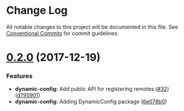 # Change Log

All notable changes to this project will be documented in this file.
See [Conventional Commits](https://conventionalcommits.org) for commit guidelines.

<a name="0.2.0"></a>
# [0.2.0](https://github.com/creditkarma/thrift-server/compare/v0.1.3...v0.2.0) (2017-12-19)


### Features

* **dynamic-config:** Add public API for registering remotes ([#32](https://github.com/creditkarma/thrift-server/issues/32)) ([d795901](https://github.com/creditkarma/thrift-server/commit/d795901))
* **dynamic-config:** Adding DynamicConfig package ([6e078b0](https://github.com/creditkarma/thrift-server/commit/6e078b0))
